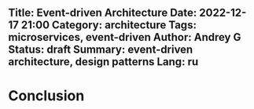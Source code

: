 Title: Event-driven Architecture
Date: 2022-12-17 21:00
Category: architecture
Tags: microservices, event-driven
Author: Andrey G
Status: draft
Summary: event-driven architecture, design patterns
Lang: ru
---



# Conclusion

